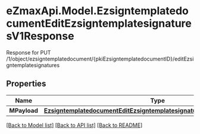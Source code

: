 # eZmaxApi.Model.EzsigntemplatedocumentEditEzsigntemplatesignaturesV1Response
Response for PUT /1/object/ezsigntemplatedocument/{pkiEzsigntemplatedocumentID}/editEzsigntemplatesignatures

## Properties

Name | Type | Description | Notes
------------ | ------------- | ------------- | -------------
**MPayload** | [**EzsigntemplatedocumentEditEzsigntemplatesignaturesV1ResponseMPayload**](EzsigntemplatedocumentEditEzsigntemplatesignaturesV1ResponseMPayload.md) |  | 

[[Back to Model list]](../README.md#documentation-for-models) [[Back to API list]](../README.md#documentation-for-api-endpoints) [[Back to README]](../README.md)

